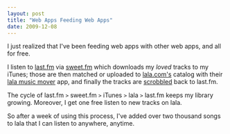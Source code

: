 ```yaml
---
layout: post
title: "Web Apps Feeding Web Apps"
date: 2009-12-08
---
```


I just realized that I've been feeding web apps with other web apps, and all for free.

I listen to [last.fm] via [sweet.fm] which downloads my *loved* tracks to my iTunes; those are then matched or uploaded to [lala.com's] catalog with their [lala music mover] app, and finally the tracks are [scrobbled] back to last.fm.

The cycle of last.fm `>` sweet.fm `>` iTunes `>` lala `>` last.fm keeps my library growing. Moreover, I get one free listen to new tracks on lala.

So after a week of using this process, I've added over two thousand songs to lala that I can listen to anywhere, anytime.

[last.fm]: http://last.fm
[sweet.fm]: http://github.com/MagicMoo/SweetFM
[lala.com's]: http://www.lala.com
[lala music mover]: http://www.lala.com/musicmover/uploader
[scrobbled]: http://www.audioscrobbler.net/
